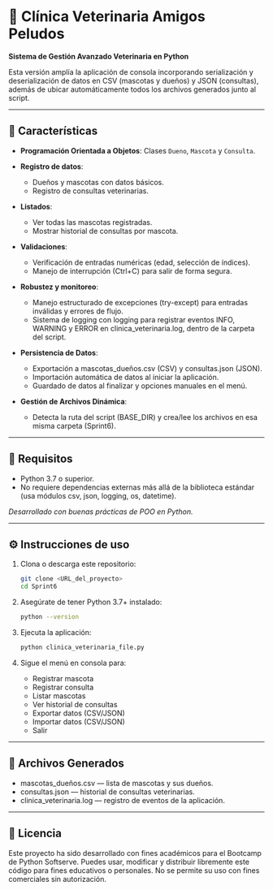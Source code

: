 # :dog: Clínica Veterinaria Amigos Peludos

**Sistema de Gestión Avanzado Veterinaria en Python**

Esta versión amplía la aplicación de consola incorporando serialización y deserialización de datos en CSV (mascotas y dueños) y JSON (consultas), además de ubicar automáticamente todos los archivos generados junto al script.

---

## 📌 Características

* **Programación Orientada a Objetos**: Clases `Dueno`, `Mascota` y `Consulta`.

* **Registro de datos**:
  * Dueños y mascotas con datos básicos.
  * Registro de consultas veterinarias.

* **Listados**:
  * Ver todas las mascotas registradas.
  * Mostrar historial de consultas por mascota.

* **Validaciones**:
  * Verificación de entradas numéricas (edad, selección de índices).
  * Manejo de interrupción (Ctrl+C) para salir de forma segura.

* **Robustez y monitoreo**:
  * Manejo estructurado de excepciones (try-except) para entradas inválidas y errores de flujo.
  * Sistema de logging con logging para registrar eventos INFO, WARNING y ERROR en clinica_veterinaria.log, dentro de la carpeta del script.

* **Persistencia de Datos**:
  * Exportación a mascotas_dueños.csv (CSV) y consultas.json (JSON).
  * Importación automática de datos al iniciar la aplicación.
  * Guardado de datos al finalizar y opciones manuales en el menú.

* **Gestión de Archivos Dinámica**:
  * Detecta la ruta del script (BASE_DIR) y crea/lee los archivos en esa misma carpeta (Sprint6).

---

## 🚀 Requisitos

* Python 3.7 o superior.
* No requiere dependencias externas más allá de la biblioteca estándar (usa módulos csv, json, logging, os, datetime).

*Desarrollado con buenas prácticas de POO en Python.*

---

## ⚙️ Instrucciones de uso

1. Clona o descarga este repositorio:

   ```bash
   git clone <URL_del_proyecto>
   cd Sprint6
   ```

2. Asegúrate de tener Python 3.7+ instalado:

   ```bash
   python --version
   ```

3. Ejecuta la aplicación:

   ```bash
   python clinica_veterinaria_file.py
   ```

4. Sigue el menú en consola para:

   * Registrar mascota
   * Registrar consulta
   * Listar mascotas
   * Ver historial de consultas
   * Exportar datos (CSV/JSON)
   * Importar datos (CSV/JSON)
   * Salir

---

## 📄 Archivos Generados

* mascotas_dueños.csv — lista de mascotas y sus dueños.
* consultas.json — historial de consultas veterinarias.
* clinica_veterinaria.log — registro de eventos de la aplicación.

---

## 📄 Licencia
Este proyecto ha sido desarrollado con fines académicos para el Bootcamp de Python Softserve. 
Puedes usar, modificar y distribuir libremente este código para fines educativos o personales.
No se permite su uso con fines comerciales sin autorización.
